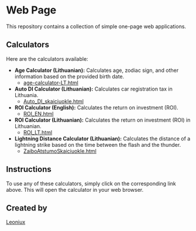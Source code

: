 # Web Page

This repository contains a collection of simple one-page web applications.

## Calculators

Here are the calculators available:

*   **Age Calculator (Lithuanian):** Calculates age, zodiac sign, and other information based on the provided birth date.
    *   [age-calculator-LT.html](https://codelionius.github.io/web-page/age-calculator-LT.html)
*   **Auto DI Calculator (Lithuanian):** Calculates car registration tax in Lithuania.
    *   [Auto_DI_skaiciuokle.html](https://codelionius.github.io/web-page/Auto_DI_skaiciuokle.html)
*   **ROI Calculator (English):** Calculates the return on investment (ROI).
    *   [ROI_EN.html](https://codelionius.github.io/web-page/ROI_EN.html)
*   **ROI Calculator (Lithuanian):** Calculates the return on investment (ROI) in Lithuanian.
    *   [ROI_LT.html](https://codelionius.github.io/web-page/ROI_LT.html)
*   **Lightning Distance Calculator (Lithuanian):** Calculates the distance of a lightning strike based on the time between the flash and the thunder.
    *   [ZaiboAtstumoSkaiciuokle.html](https://codelionius.github.io/web-page/ZaiboAtstumoSkaiciuokle.html)

## Instructions

To use any of these calculators, simply click on the corresponding link above. This will open the calculator in your web browser.

## Created by

[Leoniux](https://github.com/CodeLionius)